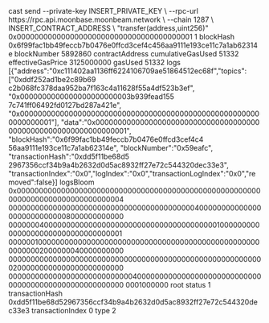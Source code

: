 <div id="termynal" data-termynal>
    <span data-ty="input">cast send --private-key INSERT_PRIVATE_KEY \
--rpc-url https://rpc.api.moonbase.moonbeam.network \
--chain 1287 \
INSERT_CONTRACT_ADDRESS \
"transfer(address,uint256)" 0x0000000000000000000000000000000000000001 1</span>
    <span data-ty="progress"></span>
    <span data-ty="progress"></span>
    <span data-ty>blockHash               0x6f99fac1bb49feccb7b0476e0ffcd3cef4c456aa9111e193ce11c7a1ab62314e</span>
    <span data-ty>blockNumber             5892860</span>
    <span data-ty>contractAddress</span>
    <span data-ty>cumulativeGasUsed       51332</span>
    <span data-ty>effectiveGasPrice       3125000000</span>
    <span data-ty>gasUsed                 51332</span>
    <span data-ty>logs                    [{"address":"0xc111402aa1136ff6224106709ae51864512ec68f","topics":["0xddf252ad1be2c89b69
    c2b068fc378daa952ba7f163c4a11628f55a4df523b3ef",
    "0x0000000000000000000000003b939fead155
    7c741ff06492fd0127bd287a421e",
    "0x0000000000000000000000000000000000000000000000000000000000000001"],
    "data":"0x0000000000000000000000000000000000000
    000000000000000000000000001",
    "blockHash":"0x6f99fac1bb49feccb7b0476e0ffcd3cef4c4
    56aa9111e193ce11c7a1ab62314e",
    "blockNumber":"0x59eafc",
    "transactionHash":"0xdd5f11be68d5
    2967356ccf34b9a4b2632d0d5ac8932ff27e72c544320dec33e3",
    "transactionIndex":"0x0","logIndex":"0x0","transactionLogIndex":"0x0","removed":false}]</span>
    <span data-ty>logsBloom               0x000000000000000000000000000000000000000000000000000000000000000000000000000000004
    00000000000000000000000000000000000000000040000000000000000000000000008000000000000
    00000004000000000000000000000000000000000000000100000000000000000000000000000000001
    00000010000000000000000000000000000000000000000000000000000000002000000040000000000
    00000000000000000000000000000000000000000000000000000000002000000000000000000000000
    00000000000000000000000000004000000000000000000000000000000000000000000000000000000
    0001000000</span>
    <span data-ty>root</span>
    <span data-ty>status                  1</span>
    <span data-ty>transactionHash         0xdd5f11be68d52967356ccf34b9a4b2632d0d5ac8932ff27e72c544320dec33e3</span>
    <span data-ty>transactionIndex        0</span>
    <span data-ty>type                    2</span>
</div>